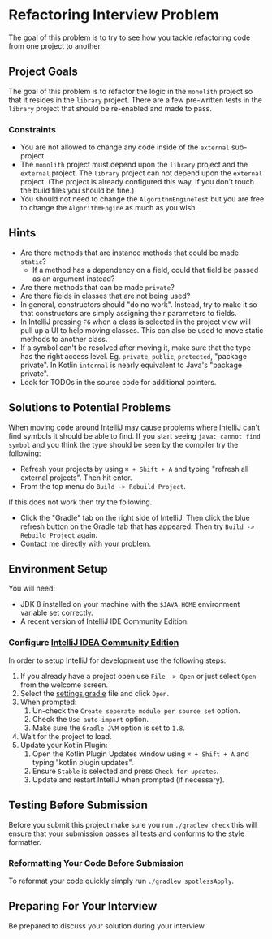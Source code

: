 # Refactoring Interview Problem

The goal of this problem is to try to see how you tackle refactoring code from one project to another.

## Project Goals

The goal of this problem is to refactor the logic in the `monolith` project
so that it resides in the `library` project.
There are a few pre-written tests in the `library` project that should be
re-enabled and made to pass.

### Constraints

 - You are not allowed to change any code inside of the `external` sub-project.
 - The `monolith` project must depend upon the `library` project and the `external` project.
   The `library` project can not depend upon the `external` project.
   (The project is already configured this way, if you don't touch the build files you should be fine.)
 - You should not need to change the `AlgorithmEngineTest` but you are free to change the
   `AlgorithmEngine` as much as you wish.

## Hints

 - Are there methods that are instance methods that could be made `static`?
   - If a method has a dependency on a field, could that field be passed as an argument instead?
 - Are there methods that can be made `private`?
 - Are there fields in classes that are not being used?
 - In general, constructors should "do no work". Instead, try to make it so that constructors are
 simply assigning their parameters to fields.
 - In IntelliJ pressing `F6` when a class is selected in the project view will pull up a UI to help
 moving classes. This can also be used to move static methods to another class.
 - If a symbol can't be resolved after moving it, make sure that the type has the right access level.
   Eg. `private`, `public`, `protected`, "package private".
   In Kotlin `internal` is nearly equivalent to Java's "package private".
 - Look for TODOs in the source code for additional pointers.

## Solutions to Potential Problems

When moving code around IntelliJ may cause problems where IntelliJ can't find symbols it should be able to find.
If you start seeing `java: cannot find symbol` and you think the type should be seen by the compiler try the following:
 - Refresh your projects by using `⌘ + Shift + A` and typing "refresh all external projects". 
   Then hit enter.
 - From the top menu do `Build -> Rebuild Project`.
 
If this does not work then try the following.
 
 - Click the "Gradle" tab on the right side of IntelliJ. 
   Then click the blue refresh button on the Gradle tab that has appeared.
   Then try `Build -> Rebuild Project` again.
 - Contact me directly with your problem.

## Environment Setup

You will need:
 - JDK 8 installed on your machine with the `$JAVA_HOME` environment variable set correctly.
 - A recent version of IntelliJ IDE Community Edition.

### Configure [IntelliJ IDEA Community Edition](https://www.jetbrains.com/idea/)

In order to setup IntelliJ for development use the following steps:

1. If you already have a project open use `File -> Open` or just select `Open` from the welcome screen.
2. Select the [settings.gradle](settings.gradle) file and click `Open`.
3. When prompted:
    1. Un-check the `Create seperate module per source set` option.
    2. Check the `Use auto-import` option.
    3. Make sure the `Gradle JVM` option is set to `1.8`.
4. Wait for the project to load.
5. Update your Kotlin Plugin:
    1. Open the Kotlin Plugin Updates window using `⌘ + Shift + A` and typing "kotlin plugin updates".
    2. Ensure `Stable` is selected and press `Check for updates`.
    3. Update and restart IntelliJ when prompted (if necessary).

## Testing Before Submission

Before you submit this project make sure you run `./gradlew check` this will ensure that your
submission passes all tests and conforms to the style formatter.

### Reformatting Your Code Before Submission

To reformat your code quickly simply run `./gradlew spotlessApply`.

## Preparing For Your Interview

Be prepared to discuss your solution during your interview.
